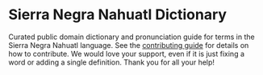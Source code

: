 
# Sierra Negra Nahuatl Dictionary

Curated public domain dictionary and pronunciation guide for terms in the Sierra Negra Nahuatl language. See the [contributing guide](https://github.com/drumworkteam/term/blob/make/.github/contributing.md) for details on how to contribute. We would love your support, even if it is just fixing a word or adding a single definition. Thank you for all your help!